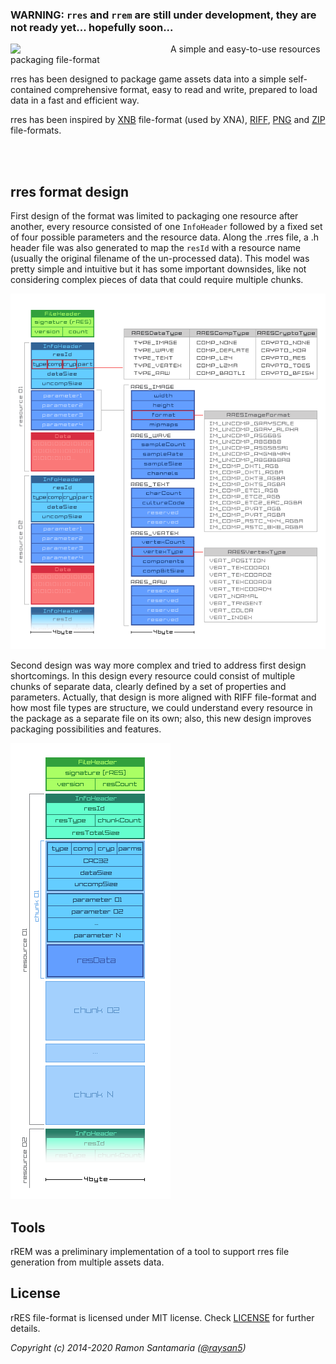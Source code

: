 ### WARNING: `rres` and `rrem` are still under development, they are not ready yet... hopefully soon...

<img align="left" src="https://github.com/raysan5/rres/blob/master/logo/rres_256x256.png" width=256>

A simple and easy-to-use resources packaging file-format

rres has been designed to package game assets data into a simple self-contained comprehensive format, easy to read and write, prepared to load data in a fast and efficient way.

rres has been inspired by [XNB](http://xbox.create.msdn.com/en-US/sample/xnb_format) file-format (used by XNA), [RIFF](https://en.wikipedia.org/wiki/Resource_Interchange_File_Format), [PNG](https://en.wikipedia.org/wiki/Portable_Network_Graphics) and [ZIP](https://en.wikipedia.org/wiki/Zip_(file_format)) file-formats.

<br>
<br>

## rres format design

First design of the format was limited to packaging one resource after another, every resource consisted of one `InfoHeader` followed by a fixed set of four possible parameters and the resource data. Along the .rres file, a .h header file was also generated to map the `resId` with a resource name (usually the original filename of the un-processed data). This model was pretty simple and intuitive but it has some important downsides, like not considering complex pieces of data that could require multiple chunks.

![rres first design](design/rres_file_format_REV0.png)

Second design was way more complex and tried to address first design shortcomings. In this design every resource could consist of multiple chunks of separate data, clearly defined by a set of properties and parameters. Actually, that design is more aligned with RIFF file-format and how most file types are structure, we could understand every resource in the package as a separate file on its own; also, this new design improves packaging possibilities and features.

![rres second design](design/rres_file_format_REV2.png)

## Tools

rREM was a preliminary implementation of a tool to support rres file generation from multiple assets data.

## License

rRES file-format is licensed under MIT license. Check [LICENSE](LICENSE) for further details.

*Copyright (c) 2014-2020 Ramon Santamaria ([@raysan5](https://twitter.com/raysan5))*
